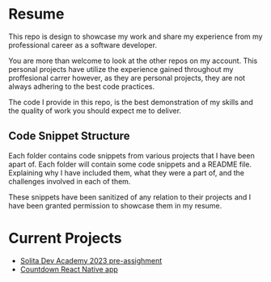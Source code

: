 # Resume
This repo is design to showcase my work and share my experience from my professional career as a software developer.

You are more than welcome to look at the other repos on my account. This personal projects have utilize the experience gained throughout my proffesional carrer however, as they are personal projects, they are not always adhering to the best code practices. 

The code I provide in this repo, is the best demonstration of my skills and the quality of work you should expect me to deliver.

## Code Snippet Structure
Each folder contains code snippets from various projects that I have been apart of. Each folder will contain some code snippets and a README file. Explaining why I have included them, what they were a part of, and the challenges involved in each of them.

These snippets have been sanitized of any relation to their projects and I have been granted permission to showcase them in my resume.

# Current Projects
- [Solita Dev Academy 2023 pre-assighment](https://github.com/JoshuaH-sudo/dev-academy-2023-exercise)
- [Countdown React Native app](https://github.com/JoshuaH-sudo/countdown)
